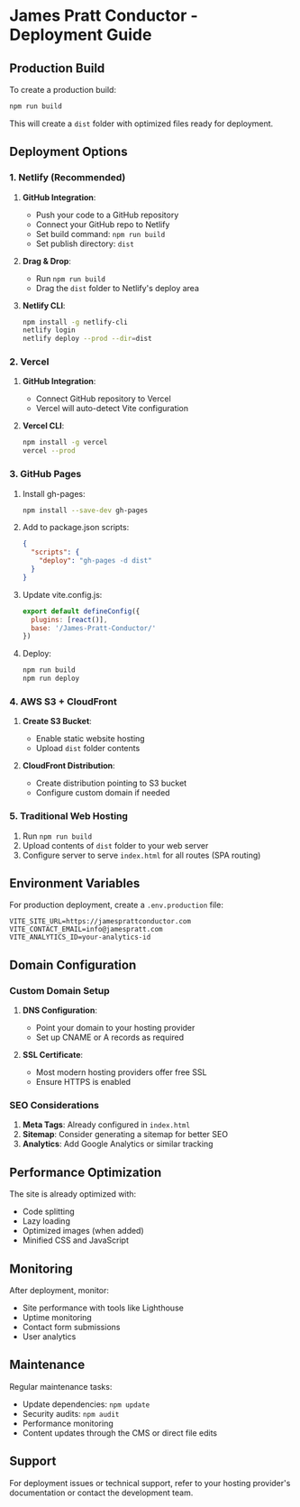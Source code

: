 # James Pratt Conductor - Deployment Guide

## Production Build

To create a production build:

```bash
npm run build
```

This will create a `dist` folder with optimized files ready for deployment.

## Deployment Options

### 1. Netlify (Recommended)

1. **GitHub Integration**:
   - Push your code to a GitHub repository
   - Connect your GitHub repo to Netlify
   - Set build command: `npm run build`
   - Set publish directory: `dist`

2. **Drag & Drop**:
   - Run `npm run build`
   - Drag the `dist` folder to Netlify's deploy area

3. **Netlify CLI**:
   ```bash
   npm install -g netlify-cli
   netlify login
   netlify deploy --prod --dir=dist
   ```

### 2. Vercel

1. **GitHub Integration**:
   - Connect GitHub repository to Vercel
   - Vercel will auto-detect Vite configuration

2. **Vercel CLI**:
   ```bash
   npm install -g vercel
   vercel --prod
   ```

### 3. GitHub Pages

1. Install gh-pages:
   ```bash
   npm install --save-dev gh-pages
   ```

2. Add to package.json scripts:
   ```json
   {
     "scripts": {
       "deploy": "gh-pages -d dist"
     }
   }
   ```

3. Update vite.config.js:
   ```javascript
   export default defineConfig({
     plugins: [react()],
     base: '/James-Pratt-Conductor/'
   })
   ```

4. Deploy:
   ```bash
   npm run build
   npm run deploy
   ```

### 4. AWS S3 + CloudFront

1. **Create S3 Bucket**:
   - Enable static website hosting
   - Upload `dist` folder contents

2. **CloudFront Distribution**:
   - Create distribution pointing to S3 bucket
   - Configure custom domain if needed

### 5. Traditional Web Hosting

1. Run `npm run build`
2. Upload contents of `dist` folder to your web server
3. Configure server to serve `index.html` for all routes (SPA routing)

## Environment Variables

For production deployment, create a `.env.production` file:

```
VITE_SITE_URL=https://jamesprattconductor.com
VITE_CONTACT_EMAIL=info@jamespratt.com
VITE_ANALYTICS_ID=your-analytics-id
```

## Domain Configuration

### Custom Domain Setup

1. **DNS Configuration**:
   - Point your domain to your hosting provider
   - Set up CNAME or A records as required

2. **SSL Certificate**:
   - Most modern hosting providers offer free SSL
   - Ensure HTTPS is enabled

### SEO Considerations

1. **Meta Tags**: Already configured in `index.html`
2. **Sitemap**: Consider generating a sitemap for better SEO
3. **Analytics**: Add Google Analytics or similar tracking

## Performance Optimization

The site is already optimized with:
- Code splitting
- Lazy loading
- Optimized images (when added)
- Minified CSS and JavaScript

## Monitoring

After deployment, monitor:
- Site performance with tools like Lighthouse
- Uptime monitoring
- Contact form submissions
- User analytics

## Maintenance

Regular maintenance tasks:
- Update dependencies: `npm update`
- Security audits: `npm audit`
- Performance monitoring
- Content updates through the CMS or direct file edits

## Support

For deployment issues or technical support, refer to your hosting provider's documentation or contact the development team.
